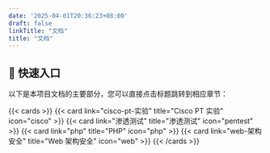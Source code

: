 ```yaml
---
date: '2025-04-01T20:36:23+08:00'
draft: false
linkTitle: "文档"
title: "文档"
---
```


## 🚀 快速入口

以下是本项目文档的主要部分，您可以直接点击标题跳转到相应章节：

{{< cards >}}
{{< card link="cisco-pt-实验" title="Cisco PT 实验" icon="cisco" >}}
{{< card link="渗透测试" title="渗透测试" icon="pentest" >}}
{{< card link="php" title="PHP" icon="php" >}}
{{< card link="web-架构安全" title="Web 架构安全" icon="web" >}}
{{< /cards >}}